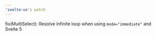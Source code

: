 ```yaml
---
'svelte-ux': patch
---
```


fix(MultiSelect): Resolve infinite loop when using `mode="immediate"` and Svelte 5
